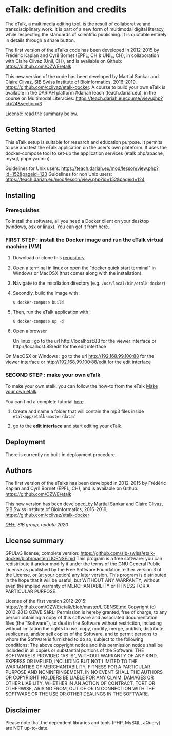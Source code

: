 # eTalk: definition and credits

The eTalk, a multimedia editing tool, is the result of collaborative and transdisciplinary work. It is part of a new form of multimodal digital literacy, while respecting the standards of scientific publishing. It is quotable entirely in details through a share button.

The first version of the eTalks code has been developed in 2012-2015 by Frédéric Kaplan and Cyril Bornet (EPFL, CH & UNIL, CH), in collaboration with Claire Clivaz (Unil, CH), and is available on Github: https://github.com/OZWE/etalk

This new version of the code has been developed by Martial Sankar and Claire Clivaz, SIB Swiss Institute of Bioinformatics, 2016-2019, https://github.com/cclivaz/etalk-docker. A course to build your own eTalk is available in the DARIAH platform #dariahTeach (teach.dariah.eu), in the course on Multimodal Literacies: https://teach.dariah.eu/course/view.php?id=24&section=3 

License: read the summary below.

## Getting Started

This eTalk setup is suitable for research and education purpose. It permits to use and test the eTalk application on the user's own plateform. It uses the docker-compose tool to set-up the application services (etalk php/apache, mysql, phpmyadmin).

Guidelines for Unix users: https://teach.dariah.eu/mod/lesson/view.php?id=152&pageid=123
Guidelines for non Unix users: https://teach.dariah.eu/mod/lesson/view.php?id=152&pageid=124

## Installing

### Prerequisites

To install the software, all you need a Docker client on your desktop (windows, osx or linux). You can get it from [here](https://www.docker.com/products/docker#).

### FIRST STEP : install the Docker image and run the eTalk virtual machine (VM)

1. Download or clone this [repository](https://github.com/cclivaz/etalk-docker)

2. Open a terminal in linux or open the "docker quick start terminal" in Windows or MacOSX (that comes along with the installation).

3. Navigate to the installation directory (e.g. `/usr/local/bin/etalk-docker`)

4. Secondly, build the image with : 

	```
	$ docker-compose build
	```

5. Then, run the eTalk application with :

	```
	$ docker-compose up -d
	```

6. Open a browser

	On linux : go to the url http://localhost:88 for the viewer interface or http://localhost:88/edit for the edit interface

On MacOSX or Windows : go to the url http://192.168.99.100:88 for the viewer interface or http://192.168.99.100:88/edit for the edit interface

### SECOND STEP : make your own eTalk

To make your own etalk, you can follow the how-to from the eTalk [Make your own etalk](https://etalk2.sib.swiss/?dir=MakeETalk#0).

You can find a complete tutorial [here](https://teach.dariah.eu/course/view.php?id=24&section=3).
 
1. Create and name a folder that will contain the mp3 files inside `etalkapp/etalk-master/data/`

2. go to the __edit interface__  and start editing your eTalk.

## Deployment

There is currently no built-in deployment procedure.

## Authors

The first version of the eTalks has been developed in 2012-2015 by Frédéric Kaplan and Cyril Bornet (EPFL, CH), and is available on Github: https://github.com/OZWE/etalk

This new version has been developed_by Martial Sankar and Claire Clivaz, SIB Swiss Institute of Bioinformatics, 2016-2019, https://github.com/cclivaz/etalk-docker

*[DH+](https://digitalhumanitiesplus.sib.swiss/#/), SIB group, update 2020*

## License summary

GPULv3 license; complete version: https://github.com/sib-swiss/etalk-docker/blob/master/LICENSE.md
This program is a free software: you can redistribute it and/or modify it under the terms of the GNU General Public License as published by the Free Software Foundation, either version 3 of the License, or (at your option) any later version. This program is distributed in the hope that it will be useful, but WITHOUT ANY WARRANTY; without even the implied warranty of MERCHANTABILITY or FITNESS FOR A PARTICULAR PURPOSE.

License of the first version 2012-2015: https://github.com/OZWE/etalk/blob/master/LICENSE.md
Copyright (c) 2012-2013 OZWE SàRL: Permission is hereby granted, free of charge, to any person obtaining a copy of this software and associated documentation files (the "Software"), to deal in the Software without restriction, including without limitation the rights to use, copy, modify, merge, publish, distribute, sublicense, and/or sell copies of the Software, and to permit persons to whom the Software is furnished to do so, subject to the following conditions: The above copyright notice and this permission notice shall be included in all copies or substantial portions of the Software. THE SOFTWARE IS PROVIDED "AS IS", WITHOUT WARRANTY OF ANY KIND, EXPRESS OR IMPLIED, INCLUDING BUT NOT LIMITED TO THE WARRANTIES OF MERCHANTABILITY, FITNESS FOR A PARTICULAR PURPOSE AND NONINFRINGEMENT. IN NO EVENT SHALL THE AUTHORS OR COPYRIGHT HOLDERS BE LIABLE FOR ANY CLAIM, DAMAGES OR OTHER LIABILITY, WHETHER IN AN ACTION OF CONTRACT, TORT OR OTHERWISE, ARISING FROM, OUT OF OR IN CONNECTION WITH THE SOFTWARE OR THE USE OR OTHER DEALINGS IN THE SOFTWARE.

## Disclaimer

Please note that the dependent libraries and tools (PHP, MySQL, JQuery) are NOT up-to-date.
